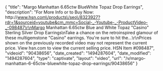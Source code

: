 {
    "title": "Margo Manhattan 6.65ctw BlueWhite Topaz Drop Earrings",
    "description": "For More Info or to Buy Now: http:\/\/www.hsn.com\/products\/seo\/8323927?rdr=1&sourceid=youtube&cm_mmc=Social-_-Youtube-_-ProductVideo-_-098487\r\nMargo Manhattan 6.65ctw Blue and White Topaz \"Casino\" Sterling Silver Drop Earrings\nTake a chance on the retroinspired glamour of these multigemstone \"Casino\" earrings. You're sure to hit the...\r\nPrices shown on the previously recorded video may not represent the current price.  View hsn.com to view the current selling price. HSN Item #098487",
    "videoid": "90438656",
    "date_created": "1494287604",
    "date_modified": "1494287604",
    "type": "captivate",
    "layout": "video",
    "url": "\/v\/margo-manhattan-6-65ctw-bluewhite-topaz-drop-earrings\/90438656"
}